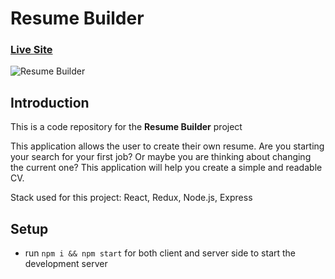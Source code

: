 # Resume Builder

### [Live Site](https://createresumex.netlify.app/)

![Resume Builder](https://piotr.rzadkowolski.dev/assets/proj13.jpg)

## Introduction
This is a code repository for the **Resume Builder** project

This application allows the user to create their own resume. Are you starting your search for your first job? Or maybe you are thinking about changing the current one? This application will help you create a simple and readable CV.

Stack used for this project: React, Redux, Node.js, Express

## Setup
- run ```npm i && npm start``` for both client and server side to start the development server
